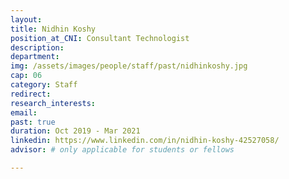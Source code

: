```yaml
---
layout: 
title: Nidhin Koshy
position_at_CNI: Consultant Technologist
description: 
department:
img: /assets/images/people/staff/past/nidhinkoshy.jpg
cap: 06
category: Staff
redirect: 
research_interests: 
email: 
past: true
duration: Oct 2019 - Mar 2021
linkedin: https://www.linkedin.com/in/nidhin-koshy-42527058/
advisor: # only applicable for students or fellows

---
```


